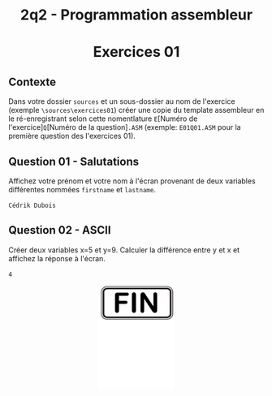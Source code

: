 
<h1 align="Center">2q2 - Programmation assembleur</h1>
<h1 align="Center">Exercices 01</h1>

## Contexte

Dans votre dossier `sources` et un sous-dossier au nom de l'exercice (exemple `\sources\exercices01`) créer une copie du template assembleur en le ré-enregistrant selon cette nomentlature `E`[Numéro de l'exercice]`Q`[Numéro de la question]`.ASM` (exemple: `E01Q01.ASM` pour la première question des l'exercices 01).

## Question 01 - Salutations
Affichez votre prénom et votre nom à l'écran provenant de deux variables différentes nommées `firstname` et `lastname`.

```plaintext
Cédrik Dubois
```



## Question 02 - ASCII
Créer deux variables x=5 et y=9.  Calculer la différence entre y et x et affichez la réponse à l'écran. 
```plaintext
4
```


<p align="Center"><img src="./images/end.png" alt="drawing" width="150"/></p>
